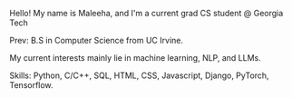 <p>Hello! My name is Maleeha, and I'm a current grad CS student @ Georgia Tech </p>

<p>Prev: B.S in Computer Science from UC Irvine.</p> 

<p>My current interests mainly lie in machine learning, NLP, and LLMs.</p>

<p>Skills: Python, C/C++, SQL, HTML, CSS, Javascript, Django, PyTorch, Tensorflow. </p>

